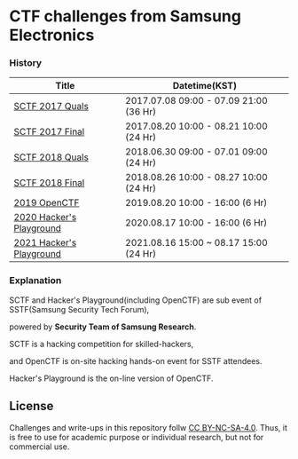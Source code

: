 # CTF challenges from Samsung Electronics

### History

| Title           | Datetime(KST) |
| --------------- | -------- |
| [SCTF 2017 Quals](./2017_SCTF_Quals) | 2017.07.08 09:00 - 07.09 21:00 (36 Hr) |
| [SCTF 2017 Final](./2017_SCTF_Final) | 2017.08.20 10:00 - 08.21 10:00 (24 Hr) |
| [SCTF 2018 Quals](./2018_SCTF_Quals) | 2018.06.30 09:00 - 07.01 09:00 (24 Hr) |
| [SCTF 2018 Final](2018_SCTF_Final) | 2018.08.26 10:00 - 08.27 10:00 (24 Hr) |
| [2019 OpenCTF](./2019_OpenCTF) | 2019.08.20 10:00 - 16:00 (6 Hr) |
| [2020 Hacker's Playground](./2020_Hackers_Playground) | 2020.08.17 10:00 - 16:00 (6 Hr) |
| [2021 Hacker's Playground](./2021_Hackers_Playground) | 2021.08.16 15:00 ~ 08.17 15:00 (24 Hr) |



### Explanation

SCTF and Hacker's Playground(including OpenCTF) are sub event of SSTF(Samsung Security Tech Forum),

powered by **Security Team of Samsung Research**.

SCTF is a hacking competition for skilled-hackers,

and OpenCTF is on-site hacking hands-on event for SSTF attendees.

Hacker's Playground is the on-line version of OpenCTF.



## License

Challenges and write-ups in this repository follw [CC BY-NC-SA-4.0](CC-BY-NC-SA-4.0). Thus, it is free to use for academic purpose or individual research, but not for commercial use.

